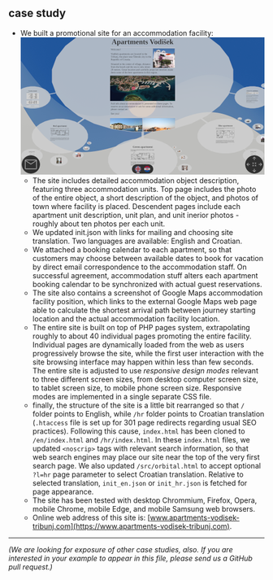 ## case study

- We built a promotional site for an accommodation facility:  
    ![](media/ssh-480-apv.png)
    - The site includes detailed accommodation object description, featuring three accommodation units. Top page includes the photo of the entire object, a short description of the object, and photos of town where facility is placed. Descendent pages include each apartment unit description, unit plan, and unit inerior photos - roughly about ten photos per each unit.
    - We updated init.json with links for mailing and choosing site translation. Two languages are available: English and Croatian.
    - We attached a booking calendar to each apartment, so that customers may choose between available dates to book for vacation by direct email correspondence to the accommodation staff. On successful agreement, accommodation stuff alters each apartment booking calendar to be synchronized with actual guest reservations.
    - The site also contains a screenshot of Google Maps accommodation facility position, which links to the external Google Maps web page able to calculate the shortest arrival path between journey starting location and the actual accommodation facility location.
    - The entire site is built on top of PHP pages system, extrapolating roughly to about 40 individual pages promoting the entire facility. Individual pages are dynamically loaded from the web as users progressively browse the site, while the first user interaction with the site browsing interface may happen within less than few seconds. The entire site is adjusted to use *responsive design modes* relevant to three different screen sizes, from desktop computer screen size, to tablet screen size, to mobile phone screen size. Responsive modes are implemented in a single separate CSS file.
    - finally, the structure of the site is a little bit rearranged so that `/` folder points to English, while `/hr` folder points to Croatian translation (`.htaccess` file is set up for 301 page redirects regarding usual SEO practices). Following this cause, `index.html` has been cloned to `/en/index.html` and `/hr/index.html`. In these `index.html` files, we updated `<noscrip>` tags with relevant search information, so that web search engines may place our site near the top of the very first search page. We also updated `/src/orbital.html` to accept optional `?l=hr` page parameter to select Croatian translation. Relative to selected translation, `init_en.json` or `init_hr.json` is fetched for page appearance.
    - The site has been tested with desktop Chrommium, Firefox, Opera, mobile Chrome, mobile Edge, and mobile Samsung web browsers.
    - Online web address of this site is: [www.apartments-vodisek-tribunj.com](https://www.apartments-vodisek-tribunj.com).

- - -

*(We are looking for exposure of other case studies, also. If you are interested in your example to appear in this file, please send us a GitHub pull request.)*

